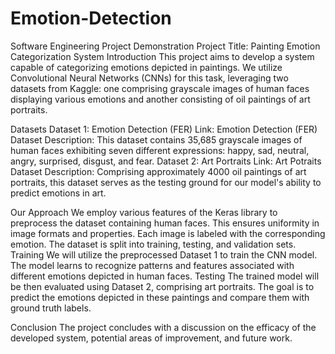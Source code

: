 # Emotion-Detection
Software Engineering Project Demonstration
Project Title:  Painting Emotion Categorization System
Introduction
This project aims to develop a system capable of categorizing emotions depicted in paintings. We utilize Convolutional Neural Networks (CNNs) for this task, leveraging two datasets from Kaggle: one comprising grayscale images of human faces displaying various emotions and another consisting of oil paintings of art portraits.

Datasets
Dataset 1: Emotion Detection (FER)
Link:  Emotion Detection (FER) Dataset
Description: This dataset contains 35,685 grayscale images of human faces exhibiting seven different expressions: happy, sad, neutral, angry, surprised, disgust, and fear.
Dataset 2: Art Portraits
Link:  Art Potraits Dataset
Description: Comprising approximately 4000 oil paintings of art portraits, this dataset serves as the testing ground for our model's ability to predict emotions in art.



Our Approach
We employ various features of the Keras library to preprocess the dataset containing human faces. This ensures uniformity in image formats and properties. Each image is labeled with the corresponding emotion.
The dataset is split into training, testing, and validation sets.
Training
We will  utilize the preprocessed Dataset 1 to train the CNN model. The model learns to recognize patterns and features associated with different emotions depicted in human faces.
Testing
The trained model will be then evaluated using Dataset 2, comprising art portraits. The goal is to predict the emotions depicted in these paintings and compare them with ground truth labels.

Conclusion
The project concludes with a discussion on the efficacy of the developed system, potential areas of improvement, and future work.


